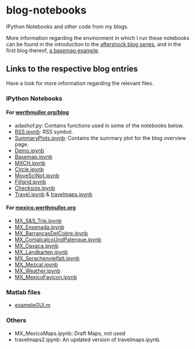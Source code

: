 # blog-notebooks

IPython Notebooks and other code from my blogs.

More information regarding the environment in which I run these notebooks can
be found in the introduction to the
[aftershock blog series](https://werthmuller.org/blog/2014/aftershock), and
in the first blog thereof,
[a basemap example](https://werthmuller.org/blog/2014/basemap).

## Links to the respective blog entries
Have a look for more information regarding the relevant files.

### IPython Notebooks

#### For [werthmuller.org/blog](https://werthmuller.org/blog)

- adashof.py: Contains functions used in some of the notebooks below.
- [RSS.ipynb](https://werthmuller.org/blog): RSS symbol.
- [SummaryPlots.ipynb](https://werthmuller.org/blog): Contains the summary plot for the blog overview page.
- [Demo.ipynb](https://werthmuller.org/blog/2014/how-built)
- [Basemap.ipynb](https://werthmuller.org/blog/2014/basemap)
- [MXCH.ipynb](https://werthmuller.org/blog/2014/basemap)
- [Circle.ipynb](https://werthmuller.org/blog/2014/circle)
- [MoveSciNot.ipynb](https://werthmuller.org/blog/2014/move-scientific-notation)
- [Fillgrid.ipynb](https://werthmuller.org/blog/2014/fillgrid)
- [Checksize.ipynb](https://werthmuller.org/blog/2014/checksize)
- [Travel.ipynb](https://werthmuller.org/blog/2015/travelmap) & [travelmaps.ipynb](https://werthmuller.org/blog/2015/travelmap)

#### For [mexico.werthmuller.org](https://mexico.werthmuller.org)
- [MX_S&S_Trip.ipynb](https://mexico.werthmuller.org/besucherreisen/simon)
- [MX_Ensenada.ipynb](https://mexico.werthmuller.org/besucherreisen/ensenada)
- [MX_BarrancasDelCobre.ipynb](https://mexico.werthmuller.org/besucherreisen/barrancasdelcobre)
- [MX_ComalcalcoUndPalenque.ipynb](https://mexico.werthmuller.org/besucherreisen/comalcalcoundpalenque)
- [MX_Oaxaca.ipynb](https://mexico.werthmuller.org/besucherreisen/oaxaca)
- [MX_Landkarten.ipynb](https://mexico.werthmuller.org/landleute/landkarte)
- [MX_Sprachenvielfalt.ipynb](https://mexico.werthmuller.org/kulturgeschichte/sprachenvielfalt)
- [MX_Mezcal.ipynb](https://mexico.werthmuller.org/pflanzengerichte/mezcal)
- [MX_Weather.ipynb](https://mexico.werthmuller.org/landleute/wetter)
- [MX_MexicoFavicon.ipynb](https://mexico.werthmuller.org)

### Matlab files

- [exampleGUI.m](https://werthmuller.org/blog/2014/matlab-gui-example)


### Others
- MX_MexicoMaps.ipynb: Draft Maps, not used
- travelmaps2.ipynb: An updated version of travelmaps.ipynb.
